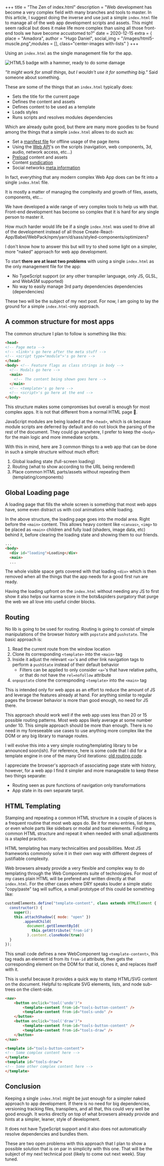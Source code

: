 +++
title = "The Zen of index.html"
description = "Web development has become a very complex field with many branches and tools to master. In this article, I suggest doing the inverse and use just a simple `index.html` file to manage all of the web app development scripts and assets. This might seem radical but does it make life more complex than using all those front-end tools we have become accustomed to?"
date = 2020-12-15
extra = { place = "Amadora", author = "Hugo Daniel", social_img = "/images/html5-muscle.png",modules = [], class="center-images with-lists" }
+++



Using an `index.html` as the single management file for the app.

![HTML5 badge with a hammer, ready to do some damage](/images/html5-hammer.png "That is one big hammer!")

_"It might work for small things, but I wouldn't use it for something big."_
Said someone about something.

These are some of the things that an `index.html` typically does:

- Sets the title for the current page
- Defines the content and assets
- Defines content to be used as a template
- Loads styles
- Runs scripts and resolves modules dependencies

Which are already quite good, but there are many more goodies to be found among the things that a simple `index.html` allows to do such as:

- Set a [manifest file](https://developer.mozilla.org/en-US/docs/Web/Manifest) for offline usage of the page items
- Using the [Web API](https://developer.mozilla.org/en-US/docs/Web/API)'s on the scripts (navigation, web components, 3d, audio, network access, etc...)
- [Preload](https://developer.mozilla.org/en-US/docs/Web/HTML/Preloading_content) content and assets
- Content [syndication](https://en.wikipedia.org/wiki/Web_syndication)
- Social networks [meta information](https://ogp.me)

In fact, everything that any modern complex Web App does can be fit into a single `index.html` file.

It is mostly a matter of managing the complexity and growth of files, assets, components, etc...

We have developed a wide range of very complex tools to help us with that. Front-end development has become so complex that it is hard for any single person to master it.

How much harder would life be if a single `index.html` was used to drive all of the development instead of all those Create-React-App/Babel/WebPack/npm/yarn/d/sass/styled-components/optimizers? 

I don't know how to answer this but will try to shed some light on a simpler, more "naked" approach for web app development.

To start **there are at least two problems** with using a single `index.html` as the only management file for the app:

- No TypeScript support (or any other transpiler language, only JS, GLSL, and WebASM supported)
- No way to easily manage 3rd party dependencies dependencies (dependencies)

These two will be the subject of my next post. For now, I am going to lay the ground for a simple `index.html`-only approach.

## A common structure for most apps

The common structure I plan to follow is something like this:

```html
<head>
<!-- Page meta -->
<!-- <link>'s go here after the meta stuff -->
<!-- <script type="module">'s go here -->
</head>
<body> <!-- Feature flags as class strings in body -->
  <!-- Modals go here -->
  <main>
    <!-- The content being shown goes here -->
  </main>
  <!-- <template>'s go here -->
  <!-- <script>'s go here at the end -->
</body>
```

This structure makes some compromises but overall is enough for most complex apps. It is not that different from a normal HTML page 🧐.

JavaScript modules are being loaded at the `<head>`, which is ok because module scripts are deferred by default and do not block the parsing of the rest of the document. They could go anywhere, I prefer to keep the `<body>` for the main logic and more immediate scripts.

With this in mind, here are 3 common things to a web app that can be done in such a simple structure without much effort:

1. Global loading state (full-screen loading)
2. Routing (what to show according to the URL being rendered)
3. Place common HTML parts/assets without repeating them (templating/components)

## Global Loading page

A loading page that fills the whole screen is something that most web apps have, some even distract us with cool animations while loading.
 
In the above structure, the loading page goes into the modal area. Right before the `<main>` content. This allows heavy content like `<canvas>`, `<img>` to be placed as `<main>` children and fully load (shaders, image data, etc) behind it, before clearing the loading state and showing them to our friends.

```html
...
<body>
  <div id="loading">Loading</div>
  <main>
  ...
```

The whole visible space gets covered with that loading `<div>` which is then removed when all the things that the app needs for a good first run are ready.

Having the loading upfront on the `index.html` without needing any JS to first show it also helps our karma score in the bots&spiders purgatory that purge the web we all love into useful cinder blocks.

## Routing

No lib is going to be used for routing. Routing is going to consist of simple manipulations of the browser history with `popstate` and `pushstate`. The basic approach is:

1. Read the current route from the window location
1. Clone its corresponding `<template>` into the `<main>` tag
1. Inside it adjust the relevant `<a>`'s and other link navigation tags to perform a `pushState` instead of their default behavior
	* Filters can be applied to only consider `<a>`'s that have relative paths, or that do not have the `rel=nofollow` attribute
1. `onpopstate` clone the correspnoding `<template>` into the `<main>` tag

This is intended only for web apps as an effort to reduce the amount of JS and leverage the features already at hand. For anything similar to regular pages the browser behavior is more than good enough, no need for JS there.

This approach should work well if the web app uses less than 20 or 15 possible routing patterns. Most web apps likely average at some number under 10. This simple approach should be more than enough. There is no need in my foreseeable use cases to use anything more complex like the DOM or any big library to manage routes.

I will evolve this into a very simple routing/templating library to be announced soon(ish). For reference, here is some code that I did for a template engine in one of the many Grid iterations: [old routing code](/scripts/meander.js).

I appreciate the browser's approach of associating page state with history, however, for a web app I find it simpler and more manageable to keep these two things separate:

 - Routing seen as pure functions of navigation only transformations
 - App state in its own separate tarpit.

## HTML Templating

Stamping and repeating a common HTML structure in a couple of places is a frequent routine that most web apps do. Be it for menu entries, list items, or even whole parts like sidebars or modal and toast elements. Finding a common HTML structure and repeat it when needed with small adjustments is a stapled practice.

HTML templating has many technicalities and possibilities. Most JS frameworks commonly solve it in their own way with different degrees of justifiable complexity.

Web browsers already provide a very flexible and complex way to do templating through the Web Components suite of technologies. For most of my cases plain HTML will be prefered and written directly at that `index.html`. For the other cases where DRY speaks louder a simple static "copy/paste" tag will suffice, a small prototype of this could be something like:


```js
customElements.define("template-content", class extends HTMLElement {
  constructor() {
    super();
    this.attachShadow({ mode: "open" })
        .appendChild(
          document.getElementById(
            this.getAttribute('from-id')
          ).content.cloneNode(true))
  }
});
```

This small code defines a new WebComponent tag `<template-content>`, this tag reads an element id from its `from-id` attribute, then gets the corresponding element on the DOM for that id, clones it, and replaces itself with it.

This is useful because it provides a quick way to stamp HTML/SVG content on the document. Helpful to replicate SVG elements, lists, and node sub-trees on the client-side.

```html
<nav>
	<button onclick="tool('undo')">
		<template-content from-id="tools-button-content" />
		<template-content from-id="tools-undo" />
	</button>
	<button onclick="tool('draw')">
		<template-content from-id="tools-button-content" />
		<template-content from-id="tools-draw" />
	</button>
</nav>

<template id="tools-button-content">
<!-- Some complex content here -->
</template>
<template id="tools-draw">
<!-- Some other complex content here -->
</template>
```


## Conclusion

Keeping a single `index.html` might be just enough for a simpler naked approach to app development. If there is no need for big dependencies, versioning tracking files, transpilers, and all that, this could very well be good enough. It works directly on top of what browsers already provide and hints at a simpler, leaner, style of development.

It does not have TypeScript support and it also does not automatically resolve dependencies and bundles them.

These are two open problems with this approach that I plan to show a possible solution that is on par in simplicity with this one. That will be the subject of my next technical post (likely to come out next week). Stay tuned.


